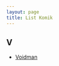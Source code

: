 ```yaml
---
layout: page
title: List Komik 
---
```

<h2>V</h2>
<ul>
  <li><a href="https://google.com">Voidman</a></li>
</ul>
